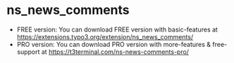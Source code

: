 # ns_news_comments

- FREE version: You can download FREE version with basic-features at https://extensions.typo3.org/extension/ns_news_comments/
- PRO version: You can download PRO version with more-features & free-support at https://t3terminal.com/ns-news-comments-pro/
